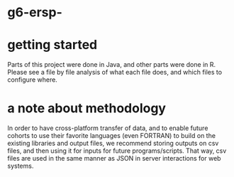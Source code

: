# g6-ersp-

# getting started 
Parts of this project were done in Java, and other parts were done in R. Please see a file by file analysis of what each file does, and which files to configure where. 

# a note about methodology 
In order to have cross-platform transfer of data, and to enable future cohorts to use their favorite languages (even FORTRAN) to build on the existing libraries and output files, we recommend storing outputs on csv files, and then using it for inputs for future programs/scripts. That way, csv files are used in the same manner as JSON in server interactions for web systems. 

